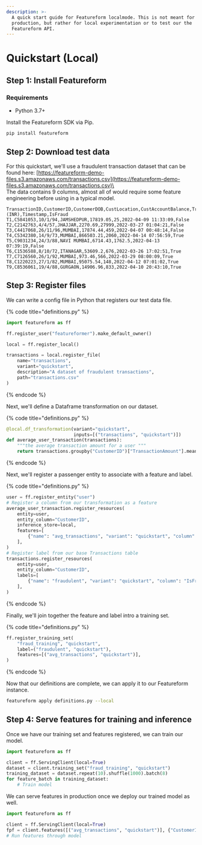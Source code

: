 ```yaml
---
description: >-
  A quick start guide for Featureform localmode. This is not meant for
  production, but rather for local experimentation or to test our the
  Featureform API.
---
```


# Quickstart (Local)

## Step 1: Install Featureform

### Requirements

- Python 3.7+

Install the Featureform SDK via Pip.

```
pip install featureform
```


## Step 2: Download test data

For this quickstart, we'll use a fraudulent transaction dataset that can be found here: [https://featureform-demo-files.s3.amazonaws.com/transactions.csv](https://featureform-demo-files.s3.amazonaws.com/transactions.csv)\
\
The data contains 9 columns, almost all of would require some feature engineering before using in a typical model.

```
TransactionID,CustomerID,CustomerDOB,CustLocation,CustAccountBalance,TransactionAmount (INR),Timestamp,IsFraud
T1,C5841053,10/1/94,JAMSHEDPUR,17819.05,25,2022-04-09 11:33:09,False
T2,C2142763,4/4/57,JHAJJAR,2270.69,27999,2022-03-27 01:04:21,False
T3,C4417068,26/11/96,MUMBAI,17874.44,459,2022-04-07 00:48:14,False
T4,C5342380,14/9/73,MUMBAI,866503.21,2060,2022-04-14 07:56:59,True
T5,C9031234,24/3/88,NAVI MUMBAI,6714.43,1762.5,2022-04-13 07:39:19,False
T6,C1536588,8/10/72,ITANAGAR,53609.2,676,2022-03-26 17:02:51,True
T7,C7126560,26/1/92,MUMBAI,973.46,566,2022-03-29 08:00:09,True
T8,C1220223,27/1/82,MUMBAI,95075.54,148,2022-04-12 07:01:02,True
T9,C8536061,19/4/88,GURGAON,14906.96,833,2022-04-10 20:43:10,True
```

## Step 3: Register files

We can write a config file in Python that registers our test data file.

{% code title="definitions.py" %}
```python
import featureform as ff

ff.register_user("featureformer").make_default_owner()

local = ff.register_local()

transactions = local.register_file(
    name="transactions",
    variant="quickstart",
    description="A dataset of fraudulent transactions",
    path="transactions.csv"
)
```
{% endcode %}

Next, we'll define a Dataframe transformation on our dataset.

{% code title="definitions.py" %}
```python
@local.df_transformation(variant="quickstart",
                         inputs=[("transactions", "quickstart")])
def average_user_transaction(transactions):
    """the average transaction amount for a user """
    return transactions.groupby("CustomerID")["TransactionAmount"].mean()
```
{% endcode %}

Next, we'll register a passenger entity to associate with a feature and label.

{% code title="definitions.py" %}
```python
user = ff.register_entity("user")
# Register a column from our transformation as a feature
average_user_transaction.register_resources(
    entity=user,
    entity_column="CustomerID",
    inference_store=local,
    features=[
        {"name": "avg_transactions", "variant": "quickstart", "column": "TransactionAmount", "type": "float32"},
    ],
)
# Register label from our base Transactions table
transactions.register_resources(
    entity=user,
    entity_column="CustomerID",
    labels=[
        {"name": "fraudulent", "variant": "quickstart", "column": "IsFraud", "type": "bool"},
    ],
)
```
{% endcode %}

Finally, we'll join together the feature and label intro a training set.

{% code title="definitions.py" %}
```python
ff.register_training_set(
    "fraud_training", "quickstart",
    label=("fraudulent", "quickstart"),
    features=[("avg_transactions", "quickstart")],
)
```
{% endcode %}

Now that our definitions are complete, we can apply it to our Featureform instance.

```bash
featureform apply definitions.py --local
```

## Step 4: Serve features for training and inference

Once we have our training set and features registered, we can train our model.

```python
import featureform as ff

client = ff.ServingClient(local=True)
dataset = client.training_set("fraud_training", "quickstart")
training_dataset = dataset.repeat(10).shuffle(1000).batch(8)
for feature_batch in training_dataset:
    # Train model
```

We can serve features in production once we deploy our trained model as well.

```python
import featureform as ff

client = ff.ServingClient(local=True)
fpf = client.features([("avg_transactions", "quickstart")], {"CustomerID": "C1410926"})
# Run features through model
```
